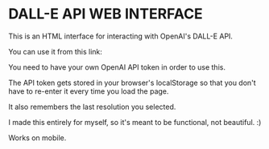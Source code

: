 # DALL-E API WEB INTERFACE
This is an HTML interface for interacting with OpenAI's DALL-E API.

You can use it from this link: <placeholder>

You need to have your own OpenAI API token in order to use this.

The API token gets stored in your browser's localStorage so that you don't have to re-enter it every time you load the page.

It also remembers the last resolution you selected.

I made this entirely for myself, so it's meant to be functional, not beautiful. :)

Works on mobile.
